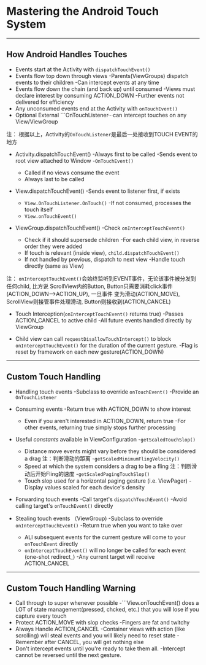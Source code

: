 Mastering the Android Touch System
===================================

---------------
How Android Handles Touches
---------------
* Events start at the Activity with ```dispatchTouchEvent()```
* Events flow top down through views
  -Parents(ViewGroups) dispatch events to their children
  -Can intercept events at any time
* Events flow down the chain (and back up) until consumed
 -Views must declare interest by consuming ACTION_DOWN
 -Further events not delivered for efficiency
* Any unconsumed events end at the Activity with ```onTouchEvent()```
* Optional External ```OnTouchListener···can intercept touches on any View/ViewGroup

注：
 根据以上，Activity的```OnTouchListener```是最后一处接收到TOUCH EVENT的地方

* Activity.dispatchTouchEvent()
 -Always first to be called
 -Sends event to root view attached to Window
 -```OnTouchEvent()```
  * Called if no views consume the event
  * Always last to be called

* View.dispatchTouchEvent()
 -Sends event to listener first, if exists
  * ```View.OnTouchListener.OnTouch()```
 -If not consumed, processes the touch itself
  * ```View.onTouchEvent()```

* ViewGroup.dispatchTouchEvent()
 -Check ```onInterceptTouchEvent()```
  * Check if it should supersede children
 -For each child view, in reverse order they were added
  * If touch is relevant (inside view), ```child.dispatchTouchEvent()```
  * If not handled by previous, dispatch to next view
 -Handle touch directly (same as View)

 注：
  ```onInterceptTouchEvent()```会始终监听到EVENT事件，无论该事件被分发到任何child, 比方说
  ScrollView内的Button, Button只需要消耗click事件(ACTION_DOWN-->ACTION_UP), 一旦事件
  变为滑动(ACTION_MOVE), ScrollView则接管事件处理滑动, Button则接收到(ACTION_CANCEL)

* Touch Interception(```onInterceptTouchEvent()``` returns true)
 -Passes ACTION_CANCEL to active child
 -All future events handled directly by ViewGroup

* Child view can call ```requestDisallowTouchIntercept()``` to block ```onInterceptTouchEvent()```
 for the duration of the current gesture.
 -Flag is reset by framework on each new gesture(ACTION_DOWN)

---------------
Custom Touch Handling
---------------
* Handling touch events
 -Subclass to override ```onTouchEvent()```
 -Provide an ```OnTouchListener```

* Consuming events
 -Return true with ACTION_DOWN to show interest
  * Even if you aren't interested in ACTION_DOWN, return true
 -For other events, returning true simply stops further processing

* Useful *constants* available in ViewConfiguration
 -```getScaledTouchSlop()```
  * Distance move events might vary before they should be considered a drag
  注：判断滑动的距离
 -```getScaledMinimumFlingVelocity()```
  * Speed at which the system considers a drag to be a fling
  注：判断滑动后开始Fling的速度
 -```getScaledPagingTouchSlop()```
  * Touch slop used for a horizontal paging gesture (i.e. ViewPager)
 -Display values scaled for each device's density

* Forwarding touch events
-Call target's ```dispatchTouchEvent()```
-Avoid calling target's ```onTouchEvent()``` directly

* Stealing touch events （ViewGroup)
 -Subclass to override ```onInterceptTouchEvent()```
 -Return true when you want to take over
  * ALl subsequent events for the current gesture will come to your ```onTouchEvent```
   directly
  * ```onInterceptTouchEvent()``` will no longer be called for each event (one-shot redirect_)
 -Any current target will receive ACTION_CANCEL

---------------
Custom Touch Handling Warning
---------------
 * Call through to super whenever possible
  -```View.onTouchEvent() does a LOT of state management(pressed, chcked, etc.) that
  you will lose if you capture every touch
 * Protect ACTION_MOVE with slop checks
  -Fingers are fat and twitchy
 * Always Handle ACTION_CANCEL
  -Container views with action (like scrolling) will steal events and you will
   likely need to reset state
  -Remember after CANCEL, you will get nothing else
 * Don't intercept events until you're ready to take them all.
  -Intercept cannot be reversed until the next gesture.

